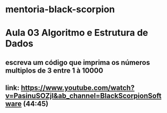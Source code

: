 # mentoria-black-scorpion

# Aula 03 Algoritmo e Estrutura de Dados

## escreva um código que imprima os números multiplos de 3 entre 1 à 10000
## link: https://www.youtube.com/watch?v=PasinuSOZjI&ab_channel=BlackScorpionSoftware (44:45)